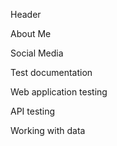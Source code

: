Header

About Me

Social Media

Test documentation

Web application testing

API testing

Working with data